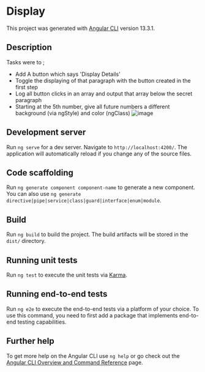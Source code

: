 # Display

This project was generated with [Angular CLI](https://github.com/angular/angular-cli) version 13.3.1.
## Description
Tasks were to ; <br>
* Add A button which says 'Display Details' <br>
* Toggle the displaying of that paragraph with the button created in the first step
* Log all button clicks in an array and output that array below the secret paragraph 
* Starting at the 5th number, give all future numbers a different background (via ngStyle) and color (ngClass)
![image](https://user-images.githubusercontent.com/57414671/161850040-5b70cb78-2b46-44e3-8688-070ce8b97d6b.png)



## Development server

Run `ng serve` for a dev server. Navigate to `http://localhost:4200/`. The application will automatically reload if you change any of the source files.

## Code scaffolding

Run `ng generate component component-name` to generate a new component. You can also use `ng generate directive|pipe|service|class|guard|interface|enum|module`.

## Build

Run `ng build` to build the project. The build artifacts will be stored in the `dist/` directory.

## Running unit tests

Run `ng test` to execute the unit tests via [Karma](https://karma-runner.github.io).

## Running end-to-end tests

Run `ng e2e` to execute the end-to-end tests via a platform of your choice. To use this command, you need to first add a package that implements end-to-end testing capabilities.

## Further help

To get more help on the Angular CLI use `ng help` or go check out the [Angular CLI Overview and Command Reference](https://angular.io/cli) page.
